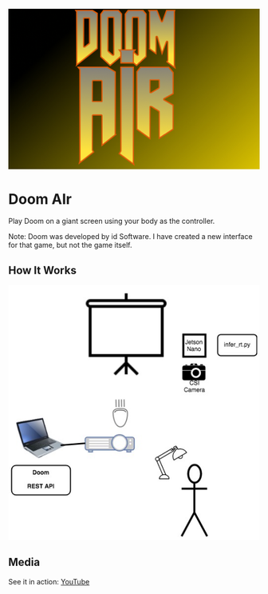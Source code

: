 ![Doom AIr](https://raw.githubusercontent.com/nickbild/doom_air/master/img/logo.jpg)

# Doom AIr

Play Doom on a giant screen using your body as the controller.

Note: Doom was developed by id Software. I have created a new interface for that game, but not the game itself.

## How It Works

![Project Diagram](https://raw.githubusercontent.com/nickbild/doom_air/master/img/doom_air.jpg)

## Media

See it in action:
[YouTube](https://www.youtube.com/watch?v=b2sixeEpBuU)
